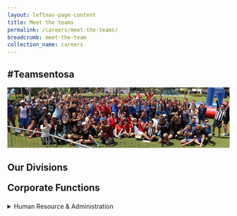 ```yaml
---
layout: leftnav-page-content
title: Meet the teams
permalink: /careers/meet-the-teams/
breadcrumb: meet-the-team
collection_name: careers
---
```

<h2>#Teamsentosa</h2>  
<div class="row">
  <div class="col is-12">
	<figure style="margin: 0;position: relative;">
        <img src="../images/careers/hero-banner.jpg" alt="Team Sentosa"/>
        </figure>
  </div>
</div>
<h2>Our Divisions</h2>
<p style="font-size: 150%;"><b>Corporate Functions</b></p>
<details>
      <summary> Human Resource & Administration</summary>
    <div class="row">
	<div class="col is-6">
		<figure style="margin:0;">
			<img src="/images/careers/dog.jpg" alt=" Human Resource & Administration"/>	
		</figure>
	</div>
	<div class="col is-6">
		<figure style="margin:0;">
			<img src="/images/careers/dog.jpg" alt=" Human Resource & Administration"/>
		</figure>
	</div>
</div>
    <p>
      We hire and manage human related matters.
    </p>
</details>
